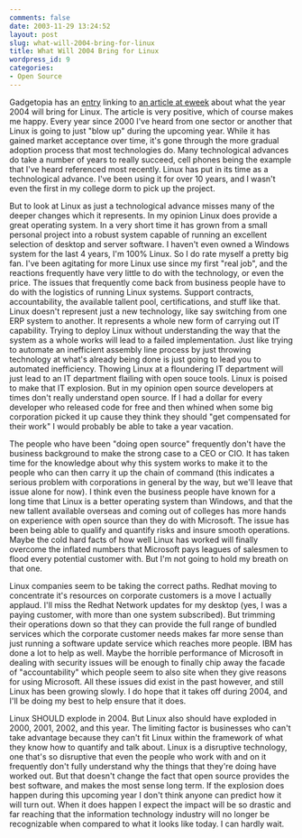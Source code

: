 ```yaml
---
comments: false
date: 2003-11-29 13:24:52
layout: post
slug: what-will-2004-bring-for-linux
title: What Will 2004 Bring for Linux
wordpress_id: 9
categories:
- Open Source
---
```


Gadgetopia has an [entry](http://www.gadgetopia.com/2003/11/29/LinuxBlowsUpIn2004.html) linking to [an article at eweek](http://www.eweek.com/article2/0,4149,1398069,00.asp) about what the year 2004 will bring for Linux. The article is very positive, which of course makes me happy. Every year since 2000 I've heard from one sector or another that Linux is going to just "blow up" during the upcoming year. While it has gained market acceptance over time, it's gone through the more gradual adoption process that most technologies do.  Many technological advances do take a number of years to really succeed, cell phones being the example that I've heard referenced most recently. Linux has put in its time as a technological advance. I've been using it for over 10 years, and I wasn't even the first in my college dorm to pick up the project.

But to look at Linux as just a technological advance misses many of the deeper changes which it represents. In my opinion Linux does provide a great operating system. In a very short time it has grown from a small personal project into a robust system capable of running an excellent selection of desktop and server software. I haven't even owned a Windows system for the last 4 years, I'm 100% Linux. So I do rate myself a pretty big fan. I've been agitating for more Linux use since my first "real job", and the reactions frequently have very little to do with the technology, or even the price. The issues that frequently come back from business people have to do with the logistics of running Linux systems. Support contracts, accountability, the available tallent pool, certifications, and stuff like that. Linux doesn't represent just a new technology, like say switching from one ERP system to another. It represents a whole new form of carrying out IT capability.  Trying to deploy Linux without understanding the way that the system as a whole works will lead to a failed implementation. Just like trying to automate an inefficient assembly line process by just throwing technology at what's already being done is just going to lead you to automated inefficiency. Thowing Linux at a floundering IT department will just lead to an IT department flailing with open souce tools. Linux is poised to make that IT explosion.  But in my opinion open source developers at times don't really understand open source. If I had a dollar for every developer who released code for free and then whined when some big corporation picked it up cause they think they should "get compensated for their work" I would probably be able to take a year vacation.

The people who have been "doing open source" frequently don't have the business background to make the strong case to a CEO or CIO. It has taken time for the knowledge about why this system works to make it to the people who can then carry it up the chain of command (this indicates a serious problem with corporations in general by the way, but we'll leave that issue alone for now). I think even the business people have known for a long time that Linux is a better operating system than Windows, and that the new tallent available overseas and coming out of colleges has more hands on experience with open source than they do with Microsoft. The issue has been being able to qualify and quantify risks and insure smooth operations. Maybe the cold hard facts of how well Linux has worked will finally overcome the inflated numbers that Microsoft pays leagues of salesmen to flood every potential customer with. But I'm not going to hold my breath on that one.

Linux companies seem to be taking the correct paths. Redhat moving to concentrate it's resources on corporate customers is a move I actually applaud. I'll miss the Redhat Network updates for my desktop (yes, I was a paying customer, with more than one system subscribed). But trimming their operations down so that they can provide the full range of bundled services which the corporate customer needs makes far more sense than just running a software update service which reaches more people. IBM has done a lot to help as well. Maybe the horrible performance of Microsoft in dealing with security issues will be enough to finally chip away the facade of "accountability" which people seem to also site when they give reasons for using Microsoft. All these issues did exist in the past however, and still Linux has been growing slowly. I do hope that it takes off during 2004, and I'll be doing my best to help ensure that it does.

Linux SHOULD explode in 2004.  But Linux also should have exploded in 2000, 2001, 2002, and this year. The limiting factor is businesses who can't take advantage because they can't fit Linux within the framework of what they know how to quantify and talk about. Linux is a disruptive technology, one that's so disruptive that even the people who work with and on it frequently don't fully understand why the things that they're doing have worked out. But that doesn't change the fact that open source provides the best software, and makes the most sense long term. If the explosion does happen during this upcoming year I don't think anyone can predict how it will turn out. When it does happen I expect the impact will be so drastic and far reaching that the information technology industry will no longer be recognizable when compared to what it looks like today. I can hardly wait.
